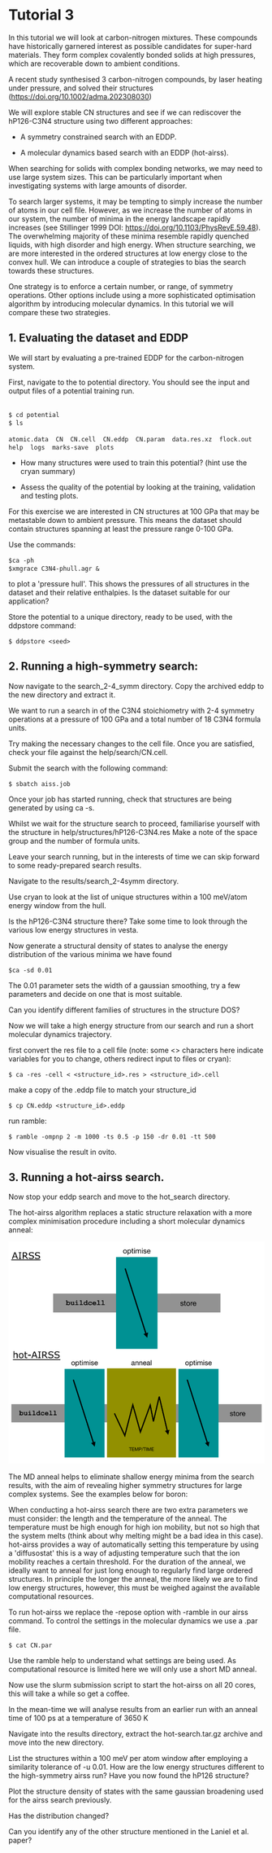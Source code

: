 # Tutorial 3

In this tutorial we will look at carbon-nitrogen mixtures. These compounds have historically garnered interest as possible candidates for super-hard materials. They form complex covalently bonded solids at high pressures, which are recoverable down to ambient conditions.

A recent study synthesised 3 carbon-nitrogen compounds, by laser heating under pressure, and solved their structures (https://doi.org/10.1002/adma.202308030)

We will explore stable CN structures and see if we can rediscover the hP126-C3N4 structure using two different approaches:

- A symmetry constrained search with an EDDP.

- A molecular dynamics based search with an EDDP (hot-airss).

When searching for solids with complex bonding networks, we may need to use large system sizes. This can be particularly important when investigating systems with large amounts of disorder.

To search larger systems, it may be tempting to simply increase the number of atoms in our cell file. However, as we increase the number of atoms in our system, the number of minima in the energy landscape rapidly increases (see Stillinger 1999 DOI: https://doi.org/10.1103/PhysRevE.59.48). The overwhelming majority of these minima resemble rapidly quenched liquids, with high disorder and high energy. When structure searching, we are more interested in the ordered structures at low energy close to the convex hull. We can introduce a couple of strategies to bias the search towards these structures.

One strategy is to enforce a certain number, or range, of symmetry operations. Other options include using a more sophisticated optimisation algorithm by introducing molecular dynamics. In this tutorial we will compare these two strategies.


## **1\. Evaluating the dataset and EDDP**

We will start by evaluating a pre-trained EDDP for the carbon-nitrogen system.

First, navigate to the to potential directory. You should see the input and output files of a potential training run.

```console

$ cd potential
$ ls

atomic.data  CN  CN.cell  CN.eddp  CN.param  data.res.xz  flock.out  help  logs  marks-save  plots
```

- How many structures were used to train this potential? (hint use the cryan summary)

- Assess the quality of the potential by looking at the training, validation and testing plots.

For this exercise we are interested in CN structures at 100 GPa that may be metastable down to ambient pressure. This means the dataset should contain structures spanning at least the pressure range 0-100 GPa.

Use the commands:

```
$ca -ph
$xmgrace C3N4-phull.agr &

```

to plot a 'pressure hull'. This shows the pressures of all structures in the dataset and their relative enthalpies. Is the dataset suitable for our application?

Store the potential to a unique directory, ready to be used, with the ddpstore command:

```console
$ ddpstore <seed>
```

## **2\. Running a high-symmetry search:**

Now navigate to the search_2-4_symm directory. Copy the archived eddp to the new directory and extract it.

We want to run a search in of the C3N4 stoichiometry with 2-4 symmetry operations at a pressure of 100 GPa and a total number of 18 C3N4 formula units.

Try making the necessary changes to the cell file. Once you are satisfied, check your file against the help/search/CN.cell.

Submit the search with the following command:

```console
$ sbatch aiss.job
```
Once your job has started running, check that structures are being generated by using ca -s.

Whilst we wait for the structure search to proceed, familiarise yourself with the structure in help/structures/hP126-C3N4.res Make a note of the space group and the number of formula units.

Leave your search running, but in the interests of time we can skip forward to some ready-prepared search results.

Navigate to the results/search_2-4symm directory.

Use cryan to look at the list of unique structures within a 100 meV/atom energy window from the hull.

Is the hP126-C3N4 structure there? Take some time to look through the various low energy structures in vesta.

Now generate a structural density of states to analyse the energy distribution of the various minima we have found

```console
$ca -sd 0.01
```
The 0.01 parameter sets the width of a gaussian smoothing, try a few parameters and decide on one that is most suitable.

Can you identify different families of structures in the structure DOS?

Now we will take a high energy structure from our search and run a short molecular dynamics trajectory.

first convert the res file to a cell file (note: some <> characters here indicate variables for you to change, others redirect input to files or cryan):

```console
$ ca -res -cell < <structure_id>.res > <structure_id>.cell
```

make a copy of the .eddp file to match your structure_id 

```console
$ cp CN.eddp <structure_id>.eddp
```

run ramble:
```console
$ ramble -ompnp 2 -m 1000 -ts 0.5 -p 150 -dr 0.01 -tt 500
```

Now visualise the result in ovito.


## **3\. Running a hot-airss search.**

Now stop your eddp search and move to the hot_search directory.

The hot-airss algorithm replaces a static structure relaxation with a more complex minimisation procedure including a short molecular dynamics anneal:


![hotairss](hotAIRSS_higherres.png)


The MD anneal helps to eliminate shallow energy minima from the search results, with the aim of revealing higher symmetry structures for large complex systems. See the examples below for boron:


When conducting a hot-airss search there are two extra parameters we must consider: the length and the temperature of the anneal. The temperature must be high enough for high ion mobility, but not so high that the system melts (think about why melting might be a bad idea in this case). hot-airss provides a way of automatically setting this temperature by using a 'diffusostat' this is a way of adjusting temperature such that the ion mobility reaches a certain threshold. For the duration of the anneal, we ideally want to anneal for just long enough to regularly find large ordered structures. In principle the longer the anneal, the more likely we are to find low energy structures, however, this must be weighed against the available computational resources.

To run hot-airss we replace the -repose option with -ramble in our airss command. To control the settings in the molecular dynamics we use a .par file.

```console
$ cat CN.par

```
Use the ramble help to understand what settings are being used. As computational resource is limited here we will only use a short MD anneal.

Now use the slurm submission script to start the hot-airss on all 20 cores, this will take a while so get a coffee.

In the mean-time we will analyse results from an earlier run with an anneal time of 100 ps at a temperature of 3650 K

Navigate into the results directory, extract the hot-search.tar.gz archive and move into the new directory.

List the structures within a 100 meV per atom window after employing a similarity tolerance of -u 0.01. How are the low energy structures different to the high-symmetry airss run? Have you now found the hP126 structure?

Plot the structure density of states with the same gaussian broadening used for the airss search previously.

Has the distribution changed?

Can you identify any of the other structure mentioned in the Laniel et al. paper?


